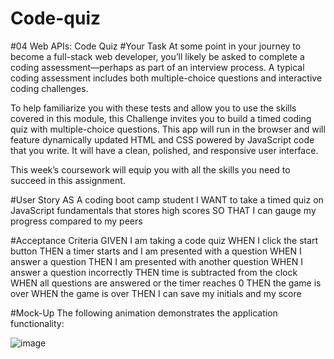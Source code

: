 # Code-quiz

#04 Web APIs: Code Quiz
#Your Task
At some point in your journey to become a full-stack web developer, you’ll likely be asked to complete a coding assessment—perhaps as part of an interview process. A typical coding assessment includes both multiple-choice questions and interactive coding challenges.

To help familiarize you with these tests and allow you to use the skills covered in this module, this Challenge invites you to build a timed coding quiz with multiple-choice questions. This app will run in the browser and will feature dynamically updated HTML and CSS powered by JavaScript code that you write. It will have a clean, polished, and responsive user interface.

This week’s coursework will equip you with all the skills you need to succeed in this assignment.

#User Story
AS A coding boot camp student
I WANT to take a timed quiz on JavaScript fundamentals that stores high scores
SO THAT I can gauge my progress compared to my peers

#Acceptance Criteria
GIVEN I am taking a code quiz
WHEN I click the start button
THEN a timer starts and I am presented with a question
WHEN I answer a question
THEN I am presented with another question
WHEN I answer a question incorrectly
THEN time is subtracted from the clock
WHEN all questions are answered or the timer reaches 0
THEN the game is over
WHEN the game is over
THEN I can save my initials and my score

#Mock-Up
The following animation demonstrates the application functionality:

![image](https://user-images.githubusercontent.com/112911066/195008457-2b715875-83a8-47de-bd36-80feb2fa6ac3.png)



      
        
          
            
          
        
        
        
          
            
              
            
            
              
              
            
          
          
            
              
            
          
        
      
